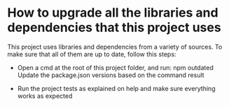 # How to upgrade all the libraries and dependencies that this project uses


This project uses libraries and dependencies from a variety of sources. To make sure that all of them are up to date, follow this steps:

- Open a cmd at the root of this project folder, and run:
    npm outdated
    Update the package.json versions based on the command result
        
- Run the project tests as explained on help and make sure everything works as expected